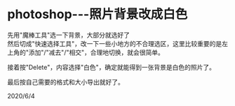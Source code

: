 # photoshop---照片背景改成白色

先用"魔棒工具"选一下背景，大部分就选好了  
然后切成"快速选择工具"，改一下一些小地方的不合理选区，这里比较重要的是左上角的"添加"/"减去"/"相交"，合理地切换，就会很简单。  

接着按"Delete"，内容选择"白色"，确定就能得到一张背景是白色的照片了。  

最后按自己需要的格式和大小导出就好了。  


2020/6/4  
